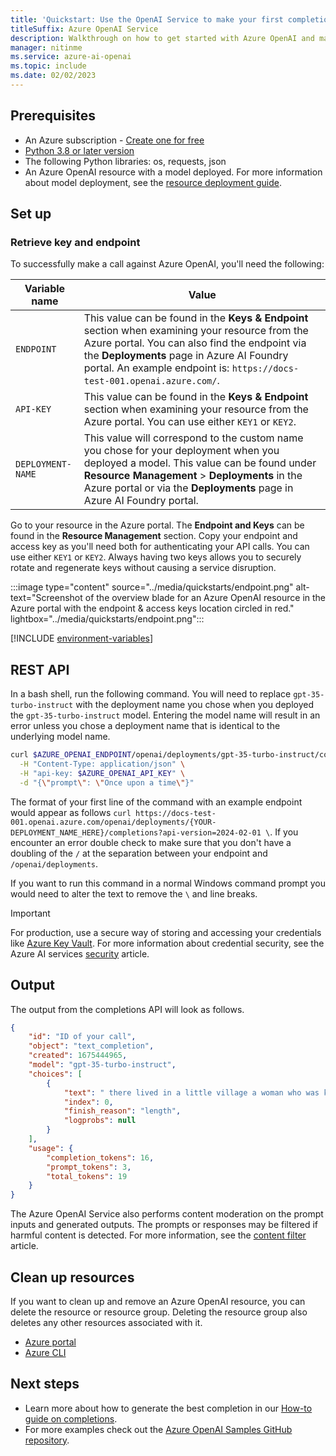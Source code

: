 ```yaml
---
title: 'Quickstart: Use the OpenAI Service to make your first completions call with the REST API'
titleSuffix: Azure OpenAI Service
description: Walkthrough on how to get started with Azure OpenAI and make your first completions call with the REST API. 
manager: nitinme
ms.service: azure-ai-openai
ms.topic: include
ms.date: 02/02/2023
---
```


## Prerequisites

- An Azure subscription - <a href="https://azure.microsoft.com/free/cognitive-services" target="_blank">Create one for free</a>
- <a href="https://www.python.org/" target="_blank">Python 3.8 or later version</a>
- The following Python libraries: os, requests, json
- An Azure OpenAI resource with a model deployed. For more information about model deployment, see the [resource deployment guide](../how-to/create-resource.md).

## Set up

### Retrieve key and endpoint

To successfully make a call against Azure OpenAI, you'll need the following:

|Variable name | Value |
|--------------------------|-------------|
| `ENDPOINT`               | This value can be found in the **Keys & Endpoint** section when examining your resource from the Azure portal. You can also find the endpoint via the **Deployments** page in Azure AI Foundry portal. An example endpoint is: `https://docs-test-001.openai.azure.com/`.|
| `API-KEY` | This value can be found in the **Keys & Endpoint** section when examining your resource from the Azure portal. You can use either `KEY1` or `KEY2`.|
| `DEPLOYMENT-NAME` | This value will correspond to the custom name you chose for your deployment when you deployed a model. This value can be found under **Resource Management** > **Deployments** in the Azure portal or via the **Deployments** page in Azure AI Foundry portal.|

Go to your resource in the Azure portal. The **Endpoint and Keys** can be found in the **Resource Management** section. Copy your endpoint and access key as you'll need both for authenticating your API calls. You can use either `KEY1` or `KEY2`. Always having two keys allows you to securely rotate and regenerate keys without causing a service disruption.

:::image type="content" source="../media/quickstarts/endpoint.png" alt-text="Screenshot of the overview blade for an Azure OpenAI resource in the Azure portal with the endpoint & access keys location circled in red." lightbox="../media/quickstarts/endpoint.png":::

[!INCLUDE [environment-variables](environment-variables.md)]


## REST API

In a bash shell, run the following command. You will need to replace `gpt-35-turbo-instruct` with the deployment name you chose when you deployed the `gpt-35-turbo-instruct` model. Entering the model name will result in an error unless you chose a deployment name that is identical to the underlying model name.

```bash
curl $AZURE_OPENAI_ENDPOINT/openai/deployments/gpt-35-turbo-instruct/completions?api-version=2024-02-01 \
  -H "Content-Type: application/json" \
  -H "api-key: $AZURE_OPENAI_API_KEY" \
  -d "{\"prompt\": \"Once upon a time\"}"
```

The format of your first line of the command with an example endpoint would appear as follows `curl https://docs-test-001.openai.azure.com/openai/deployments/{YOUR-DEPLOYMENT_NAME_HERE}/completions?api-version=2024-02-01 \`. If you encounter an error double check to make sure that you don't have a doubling of the `/` at the separation between your endpoint and `/openai/deployments`.

If you want to run this command in a normal Windows command prompt you would need to alter the text to remove the `\` and line breaks.

> [!IMPORTANT]
> For production, use a secure way of storing and accessing your credentials like [Azure Key Vault](/azure/key-vault/general/overview). For more information about credential security, see the Azure AI services [security](../../security-features.md) article.

## Output

The output from the completions API will look as follows.

```json
{
    "id": "ID of your call",
    "object": "text_completion",
    "created": 1675444965,
    "model": "gpt-35-turbo-instruct",
    "choices": [
        {
            "text": " there lived in a little village a woman who was known as the meanest",
            "index": 0,
            "finish_reason": "length",
            "logprobs": null
        }
    ],
    "usage": {
        "completion_tokens": 16,
        "prompt_tokens": 3,
        "total_tokens": 19
    }
}
```


The Azure OpenAI Service also performs content moderation on the prompt inputs and generated outputs. The prompts or responses may be filtered if harmful content is detected. For more information, see the [content filter](../concepts/content-filter.md) article.

## Clean up resources

If you want to clean up and remove an Azure OpenAI resource, you can delete the resource or resource group. Deleting the resource group also deletes any other resources associated with it.

- [Azure portal](../../multi-service-resource.md?pivots=azportal#clean-up-resources)
- [Azure CLI](../../multi-service-resource.md?pivots=azcli#clean-up-resources)

## Next steps

* Learn more about how to generate the best completion in our [How-to guide on completions](../how-to/completions.md).
* For more examples check out the [Azure OpenAI Samples GitHub repository](https://github.com/Azure-Samples/openai).
